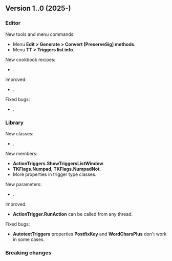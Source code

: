 ## Version 1..0 (2025-)

### Editor
New tools and menu commands:
- Menu **Edit > Generate > Convert \[PreserveSig\] methods**.
- Menu **TT > Triggers list info**.

New cookbook recipes:
- .

Improved:
- .

Fixed bugs:
- .

### Library
New classes:
- .

New members:
- **ActionTriggers.ShowTriggersListWindow**.
- **TKFlags.Numpad**, **TKFlags.NumpadNot**.
- More properties in trigger type classes.

New parameters:
- .

Improved:
- **ActionTrigger.RunAction** can be called from any thread.

Fixed bugs:
- **AutotextTriggers** properties **PostfixKey** and **WordCharsPlus** don't work in some cases.

### Breaking changes
